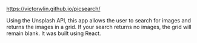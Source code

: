 https://victorwlin.github.io/picsearch/

Using the Unsplash API, this app allows the user to search for images and returns the images in a grid. If your search returns no images, the grid will remain blank. It was built using React.
